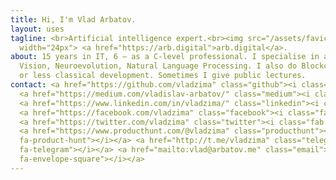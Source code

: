 ```yaml
---
title: Hi, I'm Vlad Arbatov.
layout: uses
tagline: <br>Artificial intelligence expert.<br><img src="/assets/favicon-arb.png"
  width="24px"> <a href="https://arb.digital">arb.digital</a>.
about: 15 years in IT, 6 — as a C-level professional. I specialise in advanced Computer
  Vision, Neuroevolution, Natural Language Processing. I also do Blockchain and more
  or less classical development. Sometimes I give public lectures.
contact: <a href="https://github.com/vladzima" class="github"><i class="fab fa-github-square"></i></a>
  <a href="https://medium.com/vladislav-arbatov/" class="medium"><i class="fab fa-medium"></i></a>
  <a href="https://www.linkedin.com/in/vladzima/" class="linkedin"><i class="fab fa-linkedin"></i></a>
  <a href="https://facebook.com/vladzima" class="facebook"><i class="fab fa-facebook"></i></a>
  <a href="https://twitter.com/vladzima" class="twitter"><i class="fab fa-twitter-square"></i></a>
  <a href="https://www.producthunt.com/@vladzima" class="producthunt"><i class="fab
  fa-product-hunt"></i></a> <a href="http://t.me/vladzima" class="telegram"><i class="fab
  fa-telegram"></i></a> <a href="mailto:vlad@arbatov.me" class="email"><i class="fas
  fa-envelope-square"></i></a>
---
```

